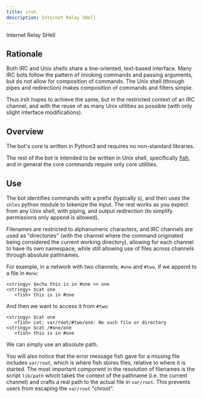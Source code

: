 ```yaml
---
title: irsh
description: Internet Relay SHell
---
```


Internet Relay SHell

Rationale
---------

Both IRC and Unix shells share a line-oriented, text-based interface. Many IRC
bots follow the pattern of invoking commands and passing arguments, but do not
allow for composition of commands. The Unix shell (through pipes and
redirection) makes composition of commands and filters simple.

Thus irsh hopes to achieve the same, but in the restricted context of an IRC
channel, and with the reuse of as many Unix utilities as possible (with only
slight interface modifications).

Overview
--------

The bot's core is written in Python3 and requires no non-standard
libraries.

The rest of the bot is intended to be written in Unix shell, specifically
[fish](http://fishshell.com/), and in general the core commands require
only core utilities.

Use
---

The bot identifies commands with a prefix (typically `$`), and then
uses the `shlex` python module to tokenize the input. The rest works
as you expect from any Unix shell, with piping, and output redirection
(to simplify permissions only append is allowed).

Filenames are restricted to alphanumeric characters, and IRC channels are used
as "directories" (with the channel where the command originated being
considered the current working directory), allowing for each channel to have
its own namespace, while still allowing use of files across channels through
absolute pathnames.

For example, in a network with two channels, `#one` and `#two`,
if we append to a file in `#one`:

```
<stringy> $echo this is in #one >> one
<stringy> $cat one
   <fish> this is in #one
```

And then we want to access it from `#two`:

```
<stringy> $cat one
   <fish> cat: var/root/#two/one: No such file or directory
<stringy> $cat /#one/one
   <fish> this is in #one
```

We can simply use an absolute path.

You will also notice that the error message fish gave for a missing file
includes `var/root`, which is where fish stores files, relative to where it is
started. The most important component in the resolution of filenames is the
script `lib/path` which takes the context of the pathname (i.e. the current
channel) and crafts a real path to the actual file in `var/root`. This prevents
users from escaping the `var/root` "chroot".
